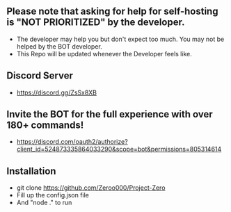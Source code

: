 ## Please note that asking for help for self-hosting is "NOT PRIORITIZED" by the developer.
- The developer may help you but don't expect too much. You may not be helped by the BOT developer.
- This Repo will be updated whenever the Developer feels like.

## Discord Server
- https://discord.gg/ZsSx8XB

## Invite the BOT for the full experience with over 180+ commands!
- https://discord.com/oauth2/authorize?client_id=524873335864033290&scope=bot&permissions=805314614

## Installation
- git clone https://github.com/Zeroo000/Project-Zero
- Fill up the config.json file
- And "node ." to run








